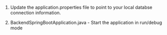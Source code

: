 1. Update the application.properties file to point to your local databse connection information.

2. BackendSpringBootApplication.java - Start the application in run/debug mode

